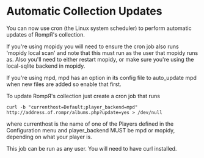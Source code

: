# Automatic Collection Updates

You can now use cron (the Linux system scheduler) to perform automatic updates of RompЯ's collection.

If you're using mopidy you will need to ensure the cron job also runs 'mopidy local scan' and note that this must run as the user that mopidy runs as.
Also you'll need to either restart mopidy, or make sure you're using the local-sqlite backend in mopidy.

If you're using mpd, mpd has an option in its config file to auto_update mpd when new files are added so enable that first.

To update RompЯ's collection just create a cron job that runs

`curl -b "currenthost=Default;player_backend=mpd" http://address.of.rompr/albums.php?update=yes > /dev/null`

where currenthost is the name of one of the Players defined in the Configuration menu
and player_backend MUST be mpd or mopidy, depending on what your player is.

This job can be run as any user. You will need to have curl installed.
